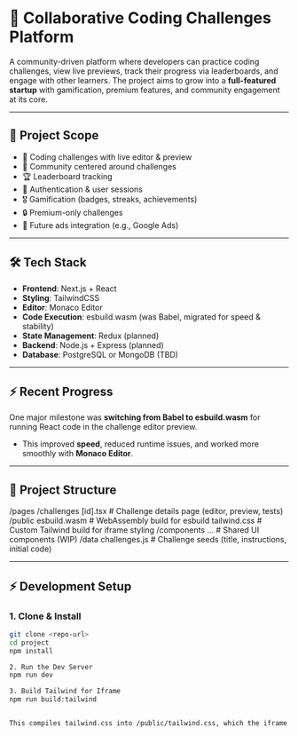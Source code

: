 # 🚀 Collaborative Coding Challenges Platform

A community-driven platform where developers can practice coding challenges, view live previews, track their progress via leaderboards, and engage with other learners. The project aims to grow into a **full-featured startup** with gamification, premium features, and community engagement at its core.

---

## 📌 Project Scope

- 📝 Coding challenges with live editor & preview
- 👥 Community centered around challenges
- 🏆 Leaderboard tracking
- 🔑 Authentication & user sessions
- 🎖️ Gamification (badges, streaks, achievements)
- 🔒 Premium-only challenges
- 📢 Future ads integration (e.g., Google Ads)

---

## 🛠️ Tech Stack

- **Frontend**: Next.js + React
- **Styling**: TailwindCSS
- **Editor**: Monaco Editor
- **Code Execution**: esbuild.wasm (was Babel, migrated for speed & stability)
- **State Management**: Redux (planned)
- **Backend**: Node.js + Express (planned)
- **Database**: PostgreSQL or MongoDB (TBD)

---

## ⚡ Recent Progress

One major milestone was **switching from Babel to esbuild.wasm** for running React code in the challenge editor preview.

- This improved **speed**, reduced runtime issues, and worked more smoothly with **Monaco Editor**.

---

## 📂 Project Structure

/pages
/challenges
[id].tsx # Challenge details page (editor, preview, tests)
/public
esbuild.wasm # WebAssembly build for esbuild
tailwind.css # Custom Tailwind build for iframe styling
/components
... # Shared UI components (WIP)
/data
challenges.js # Challenge seeds (title, instructions, initial code)

---

## ⚡ Development Setup

### 1. Clone & Install

```bash
git clone <repo-url>
cd project
npm install

2. Run the Dev Server
npm run dev

3. Build Tailwind for Iframe
npm run build:tailwind


This compiles tailwind.css into /public/tailwind.css, which the iframe uses for consistent styling.
```
